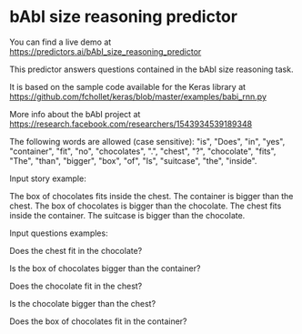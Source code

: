 # bAbI size reasoning predictor

You can find a live demo at https://predictors.ai/bAbI_size_reasoning_predictor

This predictor answers questions contained in the bAbI size reasoning task.

It is based on the sample code available for the Keras library at https://github.com/fchollet/keras/blob/master/examples/babi_rnn.py

More info about the bAbI project at https://research.facebook.com/researchers/1543934539189348

The following words are allowed (case sensitive): "is", "Does", "in", "yes", "container", "fit", "no", "chocolates", ".", "chest", "?", "chocolate", "fits", "The", "than", "bigger", "box", "of", "Is", "suitcase", "the", "inside".

Input story example:

The box of chocolates fits inside the chest. The container is bigger than the chest. The box of chocolates is bigger than the chocolate. The chest fits inside the container. The suitcase is bigger than the chocolate. 


Input questions examples:


Does the chest fit in the chocolate?

Is the box of chocolates bigger than the container?

Does the chocolate fit in the chest?

Is the chocolate bigger than the chest?

Does the box of chocolates fit in the container?
